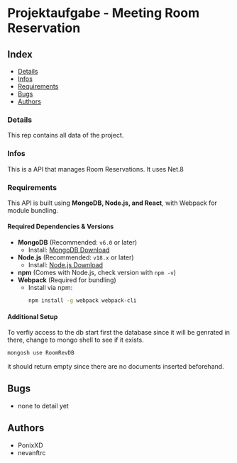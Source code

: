 # Projektaufgabe - Meeting Room Reservation

## Index
- [Details](#details)
- [Infos](#infos)
- [Requirements](#requirements)
- [Bugs](#bugs)
- [Authors](#authors)

### Details
This rep contains all data of the project.

### Infos
This is a API that manages Room Reservations.
It uses Net.8

### Requirements
This API is built using **MongoDB, Node.js, and React**, with Webpack for module bundling.  

#### **Required Dependencies & Versions**  
- **MongoDB** (Recommended: `v6.0` or later)  
  - Install: [MongoDB Download](https://www.mongodb.com/try/download/community)  
- **Node.js** (Recommended: `v18.x` or later)  
  - Install: [Node.js Download](https://nodejs.org/)  
- **npm** (Comes with Node.js, check version with `npm -v`)  
- **Webpack** (Required for bundling)  
  - Install via npm:  
    ```sh
    npm install -g webpack webpack-cli
    ```

#### **Additional Setup**
To verfiy access to the db start first the database since it will be genrated in there, change to mongo shell to see if it exists.
```sh
mongosh use RoomRevDB
```
it should return empty since there are no documents inserted beforehand.

## Bugs
- none to detail yet

## Authors
- PonixXD  
- nevanftrc
